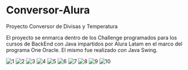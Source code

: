 # Conversor-Alura

Proyecto Conversor de Divisas y Temperatura

El proyecto se enmarca dentro de los Challenge programados para los cursos de BackEnd con Java impartidos por Alura Latam en el marco del programa One Oracle.
El mismo fue realizado con Java Swing.


![1](https://user-images.githubusercontent.com/116129705/220796525-f26c4bfa-5785-47e3-8532-3f93df80060b.png)
![2](https://user-images.githubusercontent.com/116129705/220796529-e694e89b-78fe-4478-a23d-c9e90d216615.png)
![3](https://user-images.githubusercontent.com/116129705/220796532-70b3a881-0e70-4e7a-8e8d-8ecf2372c52c.png)
![4](https://user-images.githubusercontent.com/116129705/220796533-bf4b0067-251b-47ce-b3e3-0c0c807d269a.png)
![5](https://user-images.githubusercontent.com/116129705/220796534-c93fb480-80be-4f65-8117-09670d29a2d6.png)
![6](https://user-images.githubusercontent.com/116129705/220796536-b5b2a15b-393a-4d54-98f7-4827b5fb3146.png)
![7](https://user-images.githubusercontent.com/116129705/220796538-6d23665f-ffb2-4dec-b997-c87449080ff0.png)
![8](https://user-images.githubusercontent.com/116129705/220796540-dc951adf-8e4f-4a18-880d-3c980c915639.png)
![9](https://user-images.githubusercontent.com/116129705/220796542-9df67db3-45e9-4d9c-84c7-e7a51eeab9f6.png)
![10](https://user-images.githubusercontent.com/116129705/220796848-857f61c9-76f0-49c6-a8ae-2940f9e1601d.png)
